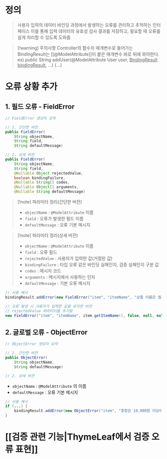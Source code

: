 # 정의

> 사용자 입력의 데이터 바인딩 과정에서 발생하는 오류를 관리하고 추적하는 인터페이스
> 이를 통해 입력 데이터의 유효성 검사 결과를 저장하고, 필요할 때 오류를 쉽게 처리할 수 있도록 도와줌

>[!warning] 주의사항
> Controller의 함수의 매개변수로 들어가는 BindingResult는 [[@ModelAttribute]]이 붙은 매개변수 바로 뒤에 와야한다. 
> ex) public String addUser(@ModelAttribute User user, <u>BindingResult bindingResult</u>, ...) {...}

# 오류 상황 추가

## 1. 필드 오류 - FieldError

```java
// FieldError 생성자 요약

// 1. 간단한 버전
public FieldError(
	String objectName, 
	String field, 
	String defaultMessage)

// 2. 상세 버전
public FieldError(
	String objectName, 
	String field, 
	@Nullable Object rejectedValue, 
	boolean bindingFailure, 
	@Nullable String[] codes, 
	@Nullable Object[] arguments, 
	@Nullable String defaultMessage)
```
> [!note] 파라미터 정리(간단한 버전)
> - `objectName` : `@ModelAttribute` 이름  
>- `field` : 오류가 발생한 필드 이름  
>- `defaultMessage` : 오류 기본 메시지

> [!note] 파라미터 정리(상세 버전)
> - `objectName` : `@ModelAttribute` 이름  
>- `field` : 오류 필드  
> - `rejectedValue` : 사용자가 입력한 값(거절된 값)  
> - `bindingFailure` : 타입 오류 같은 바인딩 실패인지, 검증 실패인지 구분 값 
> - `codes` : 메시지 코드  
> - `arguments` : 메시지에서 사용하는 인자  
> - `defaultMessage` : 기본 오류 메시지

```java
// 사용 예시
bindingResult.addError(new FieldError("item", "itemName", "상품 이름은 필수입니다.")); 

// 오류 발생 시 사용자가 입력한 값을 유지한 버전
// rejectedValue 파라미터를 추가함
new FieldError("item", "itemName", item.getItemName(), false, null, null, "상품 이름은 필수입니다.")
```

## 2. 글로벌 오류 - ObjectError

```java
// ObjectError 생성자 요약

// 1. 간단한 버전
public ObjectError(
	String objectName, 
	String defaultMessage)

// 2. 상세 버전

```
- `objectName` : `@ModelAttribute` 의 이름  
- `defaultMessage` : 오류 기본 메시지
```java
// 사용 예시
if (...) {  
	bindingResult.addError(new ObjectError("item", "총합은 10,000원 이상이어야 합니다.")); 
}
```

# [[검증 관련 기능|ThymeLeaf에서 검증 오류 표현]]

